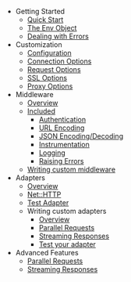 * Getting Started
  * [Quick Start](getting-started/quick-start.md)
  * [The Env Object](getting-started/env-object.md)
  * [Dealing with Errors](getting-started/errors.md)
* Customization
  * [Configuration](customization/index.md)
  * [Connection Options](customization/connection-options.md)
  * [Request Options](customization/request-options.md)
  * [SSL Options](customization/ssl-options.md)
  * [Proxy Options](customization/proxy-options.md)
* Middleware
  * [Overview](middleware/index.md)
  * [Included](middleware/included/index.md)
    * [Authentication](middleware/included/authentication.md)
    * [URL Encoding](middleware/included/url-encoding.md)
    * [JSON Encoding/Decoding](middleware/included/json.md)
    * [Instrumentation](middleware/included/instrumentation.md)
    * [Logging](middleware/included/logging.md)
    * [Raising Errors](middleware/included/raising-errors.md)
  * [Writing custom middleware](middleware/custom-middleware.md)
* Adapters
  * [Overview](adapters/index.md)
  * [Net::HTTP](adapters/net-http.md)
  * [Test Adapter](adapters/test-adapter.md)
  * Writing custom adapters
    * [Overview](adapters/custom/index.md)
    * [Parallel Requests](adapters/custom/parallel-requests.md)
    * [Streaming Responses](adapters/custom/streaming.md)
    * [Test your adapter](adapters/custom/testing.md)
* Advanced Features
  * [Parallel Requests](advanced/parallel-requests.md)
  * [Streaming Responses](advanced/streaming-responses.md)
